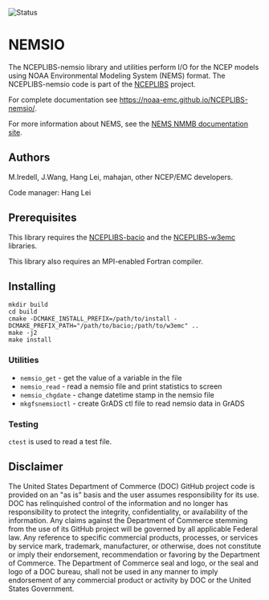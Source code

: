 ![Status](https://github.com/NOAA-EMC/NCEPLIBS-sp/workflows/Build%20and%20Test/badge.svg)

# NEMSIO

The NCEPLIBS-nemsio library and utilities perform I/O for the NCEP
models using NOAA Environmental Modeling System (NEMS) format. The
NCEPLIBS-nemsio code is part of the
[NCEPLIBS](https://github.com/NOAA-EMC/NCEPLIBS) project.

For complete documentation see
https://noaa-emc.github.io/NCEPLIBS-nemsio/.

For more information about NEMS, see the [NEMS NMMB documentation
site](https://nomads.ncep.noaa.gov/txt_descriptions/NEMS_NMM_doc.shtml).

## Authors

M.Iredell, J.Wang, Hang Lei, mahajan, other NCEP/EMC developers.

Code manager: Hang Lei

## Prerequisites

This library requires the
[NCEPLIBS-bacio](https://github.com/NOAA-EMC/NCEPLIBS-bacio) and the
[NCEPLIBS-w3emc](https://github.com/NOAA-EMC/NCEPLIBS-w3emc)
libraries.

This library also requires an MPI-enabled Fortran compiler.

## Installing

```
mkdir build
cd build
cmake -DCMAKE_INSTALL_PREFIX=/path/to/install -DCMAKE_PREFIX_PATH="/path/to/bacio;/path/to/w3emc" ..
make -j2
make install
```

### Utilities
- `nemsio_get` - get the value of a variable in the file
- `nemsio_read` - read a nemsio file and print statistics to screen
- `nemsio_chgdate` - change datetime stamp in the nemsio file
- `mkgfsnemsioctl` - create GrADS ctl file to read nemsio data in GrADS

### Testing
`ctest` is used to read a test file.

## Disclaimer

The United States Department of Commerce (DOC) GitHub project code is
provided on an "as is" basis and the user assumes responsibility for
its use. DOC has relinquished control of the information and no longer
has responsibility to protect the integrity, confidentiality, or
availability of the information. Any claims against the Department of
Commerce stemming from the use of its GitHub project will be governed
by all applicable Federal law. Any reference to specific commercial
products, processes, or services by service mark, trademark,
manufacturer, or otherwise, does not constitute or imply their
endorsement, recommendation or favoring by the Department of
Commerce. The Department of Commerce seal and logo, or the seal and
logo of a DOC bureau, shall not be used in any manner to imply
endorsement of any commercial product or activity by DOC or the United
States Government.

